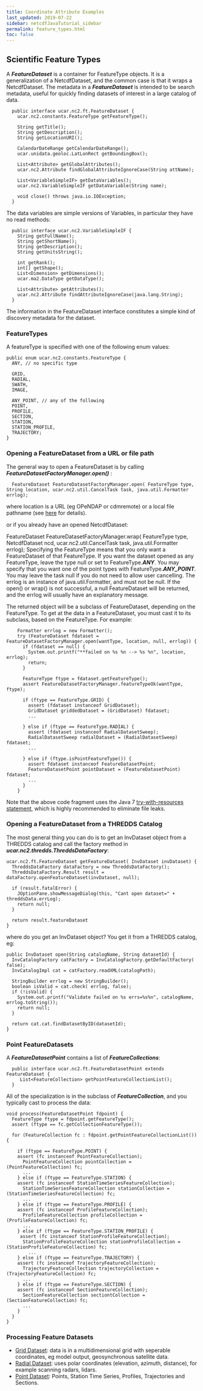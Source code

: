 ```yaml
---
title: Coordinate Attribute Examples
last_updated: 2019-07-22
sidebar: netcdfJavaTutorial_sidebar
permalink: feature_types.html
toc: false
---
```


## Scientific Feature Types
A <b>_FeatureDataset_</b> is a container for FeatureType objects. It is a generalization of a NetcdfDataset, and the common case is that it wraps a NetcdfDataset. The metadata in a <b>_FeatureDataset_</b> is intended to be search metadata, useful for quickly finding datasets of interest in a large catalog of data.

~~~
  public interface ucar.nc2.ft.FeatureDataset {
    ucar.nc2.constants.FeatureType getFeatureType();

    String getTitle();
    String getDescription();
    String getLocationURI();

    CalendarDateRange getCalendarDateRange();
    ucar.unidata.geoloc.LatLonRect getBoundingBox();

    List<Attribute> getGlobalAttributes();
    ucar.nc2.Attribute findGlobalAttributeIgnoreCase(String attName);

    List<VariableSimpleIF> getDataVariables();
    ucar.nc2.VariableSimpleIF getDataVariable(String name);

    void close() throws java.io.IOException;
  }
~~~
  
The data variables are simple versions of Variables, in particular they have no read methods:

~~~
  public interface ucar.nc2.VariableSimpleIF {
    String getFullName();
    String getShortName();
    String getDescription();
    String getUnitsString();

    int getRank();
    int[] getShape();
    List<Dimension> getDimensions();
    ucar.ma2.DataType getDataType();

    List<Attribute> getAttributes();
    ucar.nc2.Attribute findAttributeIgnoreCase(java.lang.String);
  }
~~~
  
The information in the FeatureDataset interface constitutes a simple kind of discovery metadata for the dataset.

### FeatureTypes

A featureType is specified with one of the following enum values:
~~~
public enum ucar.nc2.constants.FeatureType {
  ANY, // no specific type

  GRID,
  RADIAL,
  SWATH,
  IMAGE,

  ANY_POINT, // any of the following
  POINT,
  PROFILE,
  SECTION,
  STATION,
  STATION_PROFILE,
  TRAJECTORY;
}
~~~

### Opening a FeatureDataset from a URL or file path

The general way to open a FeatureDataset is by calling <b>_FeatureDatasetFactoryManager.open()_</b> :

~~~
  FeatureDataset FeatureDatasetFactoryManager.open( FeatureType type, String location, ucar.nc2.util.CancelTask task, java.util.Formatter errlog);
~~~

where location is a URL (eg OPeNDAP or cdmremote) or a local file pathname (see <a href="dataset_urls.html#ucarnc2ftfeaturedatasetfactorymanageropen">here</a> for details).


or if you already have an opened NetcdfDataset:

  FeatureDataset FeatureDatasetFactoryManager.wrap( FeatureType type, NetcdfDataset ncd, ucar.nc2.util.CancelTask task, java.util.Formatter errlog);
Specifying the FeatureType means that you only want a FeatureDataset of that FeatureType. If you want the dataset opened as any FeatureType, leave the type null or set to FeatureType.<b>_ANY_</b>. You may specify that you want one of the point types with FeatureType.<b>_ANY_POINT_</b>. You may leave the task null if you do not need to allow user cancelling. The errlog is an instance of java.util.Formatter, and must not be null. If the open() or wrap() is not successful, a null FeatureDataset will be returned, and the errlog will usually have an explanatory message.

The returned object will be a subclass of FeatureDataset, depending on the FeatureType. To get at the data in a FeatureDataset, you must cast it to its subclass, based on the FeatureType. For example:

~~~
    Formatter errlog = new Formatter();
    try (FeatureDataset fdataset = FeatureDatasetFactoryManager.open(wantType, location, null, errlog)) {
      if (fdataset == null) {
        System.out.printf("**failed on %s %n --> %s %n", location, errlog);
        return;
      }

      FeatureType ftype = fdataset.getFeatureType();
      assert FeatureDatasetFactoryManager.featureTypeOk(wantType, ftype);

      if (ftype == FeatureType.GRID) {
        assert (fdataset instanceof GridDataset);
        GridDataset griddedDataset = (GridDataset) fdataset;
        ...

      } else if (ftype == FeatureType.RADIAL) {
        assert (fdataset instanceof RadialDatasetSweep);
        RadialDatasetSweep radialDataset = (RadialDatasetSweep) fdataset;
        ...

      } else if (ftype.isPointFeatureType()) {
        assert fdataset instanceof FeatureDatasetPoint;
        FeatureDatasetPoint pointDataset = (FeatureDatasetPoint) fdataset;
        ...
      }
    }
~~~
     
Note that the above code fragment uses the Java 7 <a href="http://docs.oracle.com/javase/tutorial/essential/exceptions/tryResourceClose.html" target="_blank">try-with-resources statement</a>, which is highly recommended to eliminate file leaks.

### Opening a FeatureDataset from a THREDDS Catalog

The most general thing you can do is to get an InvDataset object from a THREDDS catalog and call the factory method in <b>_ucar.nc2.thredds.ThreddsDataFactory_</b>:

~~~
ucar.nc2.ft.FeatureDataset getFeatureDataset( InvDataset invDataset) {
  ThreddsDataFactory dataFactory = new ThreddsDataFactory();
  ThreddsDataFactory.Result result = dataFactory.openFeatureDataset(invDataset, null);
  
  if (result.fatalError) {
    JOptionPane.showMessageDialog(this, "Cant open dataset=" + threddsData.errLog);
    return null; 
  }

  return result.featureDataset
}
~~~

where do you get an InvDataset object? You get it from a THREDDS catalog, eg:

~~~
public InvDataset open(String catalogName, String datasetId) {
  InvCatalogFactory catFactory = InvCatalogFactory.getDefaultFactory( false);
  InvCatalogImpl cat = catFactory.readXML(catalogPath);
  
  StringBuilder errlog = new StringBuilder();
  boolean isValid = cat.check( errlog, false);
  if (!isValid) {
    System.out.printf("Validate failed on %s errs=%s%n", catalogName, errlog.toString());
    return null;
  } 

  return cat.cat.findDatasetByID(datasetId);
}
~~~

### Point FeatureDatasets
A <b>_FeatureDatasetPoint_</b> contains a list of <b>_FeatureCollections_</b>:

~~~
  public interface ucar.nc2.ft.FeatureDatasetPoint extends FeatureDataset {
     List<FeatureCollection> getPointFeatureCollectionList();
  }
~~~
  
All of the specialization is in the subclass of <b>_FeatureCollection_</b>, and you typically cast to process the data:

~~~
void process(FeatureDatasetPoint fdpoint) {
  FeatureType ftype = fdpoint.getFeatureType();
  assert (ftype == fc.getCollectionFeatureType());

  for (FeatureCollection fc : fdpoint.getPointFeatureCollectionList()) {

    if (ftype == FeatureType.POINT) {
  	assert (fc instanceof PointFeatureCollection);
      PointFeatureCollection pointCollection = (PointFeatureCollection) fc;
      ...
    } else if (ftype == FeatureType.STATION) {
  	assert (fc instanceof StationTimeSeriesFeatureCollection);
      StationTimeSeriesFeatureCollection stationCollection = (StationTimeSeriesFeatureCollection) fc;
      ...
    } else if (ftype == FeatureType.PROFILE) {
  	assert (fc instanceof ProfileFeatureCollection);
      ProfileFeatureCollection profileCollection = (ProfileFeatureCollection) fc;
      ...
    } else if (ftype == FeatureType.STATION_PROFILE) {
     assert (fc instanceof StationProfileFeatureCollection);
      StationProfileFeatureCollection stationProfileCollection = (StationProfileFeatureCollection) fc;
 		...
    } else if (ftype == FeatureType.TRAJECTORY) {
  	assert (fc instanceof TrajectoryFeatureCollection);
      TrajectoryFeatureCollection trajectoryCollection = (TrajectoryFeatureCollection) fc;
      ...
    } else if (ftype == FeatureType.SECTION) {
  	assert (fc instanceof SectionFeatureCollection);
      SectionFeatureCollection sectiontCollection = (SectionFeatureCollection) fc;
      ...      
    }
  }
}
~~~

### Processing Feature Datasets

* [Grid Dataset](grid_datasets.html): data is in a multidimensional grid with seperable coordinates, eg model output, geosynchronous satellite data.
* [Radial Dataset](radial_datasets.html): uses polar coordinates (elevation, azimuth, distance), for example scanning radars, lidars.
* [Point Dataset](point_feature_datasets.html): Points, Station Time Series, Profiles, Trajectories and Sections.